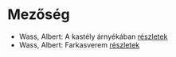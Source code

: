 # Mezőség

- Wass, Albert: A kastély árnyékában [részletek](../_details/Wass%2C%20Albert.md#id_219)
- Wass, Albert: Farkasverem [részletek](../_details/Wass%2C%20Albert.md#id_214)